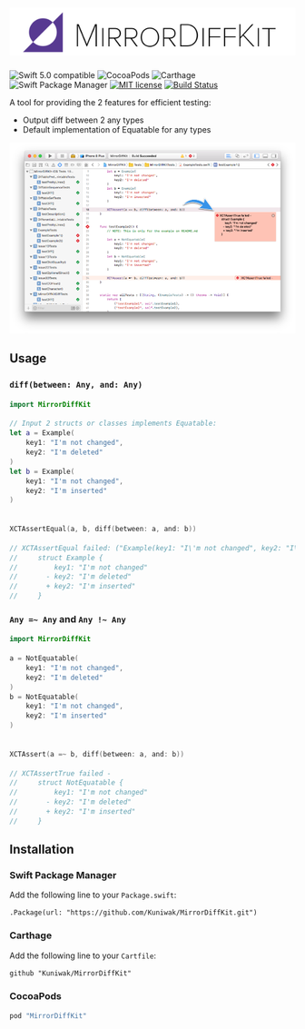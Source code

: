 ![MirrorDiffKit](https://raw.githubusercontent.com/Kuniwak/MirrorDiffKit/master/Documentation/Images/logo.png)
=============

![Swift 5.0 compatible](https://img.shields.io/badge/Swift%20version-5.0-green.svg)
![CocoaPods](https://img.shields.io/cocoapods/v/MirrorDiffKit.svg)
![Carthage](https://img.shields.io/badge/Carthage-compatible-green.svg)
![Swift Package Manager](https://img.shields.io/badge/SPM-compatible-green.svg)
[![MIT license](https://img.shields.io/badge/lisence-MIT-yellow.svg)](https://github.com/Kuniwak/MirrorDiffKit/blob/master/LICENSE)
[![Build Status](https://www.bitrise.io/app/94e8fe199a9a670b/status.svg?token=XaNhf80F5x3pimGVlyPb-w&branch=master)](https://www.bitrise.io/app/94e8fe199a9a670b)


A tool for providing the 2 features for efficient testing:

- Output diff between 2 any types
- Default implementation of Equatable for any types


![](./Documentation/Images/XcodePreview.png)



Usage
-----

### `diff(between: Any, and: Any)`

```swift
import MirrorDiffKit

// Input 2 structs or classes implements Equatable:
let a = Example(
    key1: "I'm not changed",
    key2: "I'm deleted"
)
let b = Example(
    key1: "I'm not changed",
    key2: "I'm inserted"
)


XCTAssertEqual(a, b, diff(between: a, and: b))

// XCTAssertEqual failed: ("Example(key1: "I\'m not changed", key2: "I\'m deleted")") is not equal to ("Example(key1: "I\'m not changed", key2: "I\'m inserted")") - 
//     struct Example {
//         key1: "I'm not changed"
//       - key2: "I'm deleted"
//       + key2: "I'm inserted"
//     }
```


### `Any =~ Any` and `Any !~ Any`

```swift
import MirrorDiffKit

a = NotEquatable(
    key1: "I'm not changed",
    key2: "I'm deleted"
)
b = NotEquatable(
    key1: "I'm not changed",
    key2: "I'm inserted"
)


XCTAssert(a =~ b, diff(between: a, and: b))

// XCTAssertTrue failed - 
//     struct NotEquatable {
//         key1: "I'm not changed"
//       - key2: "I'm deleted"
//       + key2: "I'm inserted"
//     }
```


Installation
------------
### Swift Package Manager

Add the following line to your `Package.swift`:


```
.Package(url: "https://github.com/Kuniwak/MirrorDiffKit.git")
```



### Carthage

Add the following line to your `Cartfile`:

```
github "Kuniwak/MirrorDiffKit"
```



### CocoaPods

```ruby
pod "MirrorDiffKit"
```
